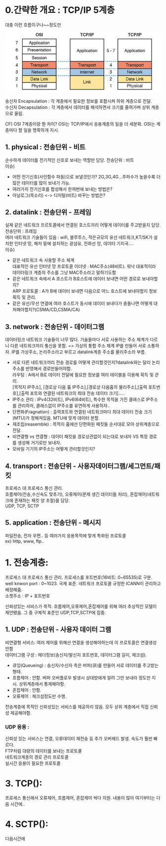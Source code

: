 # 0.간략한 개요 : TCP/IP 5계층
대충 이런 흐름이구나~~정도만

![](./imgs/TCPIP5.png)

송신자 Encapsulation : 각 계층에서 필요한 정보를 포함시켜 하위 계층으로 전달.<br>
수신자 Decapsulation : 각 계층에서 데이터를 해석하면서 크기를 줄여가며 상위 계층으로 올림.

CF) OSI 7계층이랑 뭔 차이? OSI는 TCP/IP에서 응용계층의 일을 더 세분화. OSI는 계층마다 할 일을 명확하게 지시. 

## 1. physical : 전송단위 - 비트
순수하게 데이터를 전기적인 신호로 보내는 역할만 담당.  전송단위 : 비트<br>
이슈) 
* 어떤 전기신호(사인함수 파동)으로 보낼것인가? 2G,3G,4G...주파수가 높을수록 더 많은 데이터를 많이 보내기 가능.
* 여러가지 전기신호를 합성해서 한꺼번에 보내는 방법은?
* 아날로그(목소리) <-> 디지털(비트) 바꾸는 방법은?
## 2. datalink : 전송단위 - 프레임
실제 같은 네트워크 프르토콜에서 연결된 호스트끼리 어떻게 데이터를 주고받을지 담당. 전송단위 : 프레임<br>
여러 네트워크 기술들이 있음 : wifi, 블루투스, 작은규모의 유선 네트워크,KT/SK가 설치한 인터넷 망, 해저 밑에 설치하는 광섬유, 전화선 망, 데이터 기지국....<br>
이슈) 
* 같은 네트워크 속 사용할 주소 체계 <br>
대표적인 유선 인터넷 망 프로토콜 이더넷  : MAC주소(48비트). 워낙 대표적이라 데이터링크 계층의 주소를 그냥 MAC주소라고 말하기도함 
* 같은 네트워크 속에서 A 호스트가 B호스트에 데이터 보내면 어떤 경로로 보내야할지?<br>
ARP 프로토콜 : A가 B에 데이터 보내면 다음으로 어느 호스트에 보내야할지 정보 획득 및 관리.
* 같은 유선/무선 연결에 여러 호스트가 동시에 데이터 보내다가 충돌나면 어떻게 대처해야할지?(CSMA/CD,CSMA/CA)
## 3. network : 전송단위 - 데이터그램
데이터링크 네트워크 기술들이 너무 많다. 기술들마다 서로 사용하는 주소 체계가 다르니 다른 네트워크끼리 통신을 못함. => 가상의 통합 주소 체계 IP를 만들어 서로 소통하자.
IP를 가상주소, 논리주소라고 부르고 datalink계층 주소를 물리주소라 부름.
* 서로 다른 네트워크끼리 전송 경로를 어떻게 관리할것인지?datalink와는 달리 논리주소를 반영해서 경로만들어야함. <br>
라우팅 : A에서 B로 데이터 전달에 필요한 정보를 여러 테이블을 이용해 획득 및 관리.<br>
[목적지 IP주소], [경로상 다음 홉 IP주소],[경로상 다음홉의 물리주소],[출력 포트번호],[출력 포트와 연결된 네트워크의 최대 전송 데이터 크기].....
* IP주소 관리 : IPv4(32비트), IPv6(64비트), 특수한 목적을 가진 클래스로 IP주소를 관리하자, 클래스없이 IP주소를 유연하게 사용하자..
* 단편화(Fragnation) : 출력포트와 연결된 네트워크마다 최대 데이터 전송 크기(MTU)가 정해져있음. MTU에 맞게 데이터 분할.
* 재조립(reasemble) : 목적지 홉에선 단편화된 패킷들 순서대로 모아 상위계층으로 전달.
* 비연결형 vs 연결형 : 데이터 패킷을 경로상관없이 되는대로 보내자 VS 특정 경로를 생성해 거기로만 보내자.
* 모바일 기기의 IP주소는 어떻게 관리할것인지?

## 4. transport : 전송단위 - 사용자데이터그램/세그먼트/패킷
프로세스 대 프로세스 통신 관리. <br> 
흐름제어(전송,수신속도 맞추기), 오류제어(문제 생긴 데이터들 처리), 혼잡제어(네트워크에 존재하는 패킷 양 조절)를 담당. <br>
UDP, TCP, SCTP
## 5. application : 전송단위 - 메시지
파일전송, 전자 우편.. 등 여러가지 응용목적에 맞게 특화된 프로토콜 <br>
ex) http, www, ftp..


# 1. 전송계층: 
프로세스 대 프로세스 통신 관리. 프로세스를 포트번호(16비트: 0~65535)로 구분.<br>
well knwon port : 0~1023. 국제 표준. 네트워크 프로토콜 규정한 ICANN이 관리하고 배정해줌.<br>
소켓주소 : IP + 포트번호

신뢰성있는 서비스가 목적. 흐름제어,오류제어,혼잡제어를 위해 여러 추상적인 모델이 제안됐음. 그 중 구체적 표준인 UDP,TCP,SCTP에 집중.


## 1. UDP : 전송단위 - 사용자 데이터 그램
비연결형 서비스: 여러 제어를 위해선 연결을 생성해야하는데 이 프로토콜은 연결생성 안함<br>
데이터그램 구성 : 헤더정보(송신지/발신지 포트번호, 데이터그램 길이, 체크섬).

* 큐잉(Queueing) : 송신자/수신자 측은 버퍼(큐)를 만들어 서로 데이터를 주고받는 형태.
* 흐름제어 : 안함. 버퍼 오버플로우 발생시 상대방에게 알려 그만 보내라 정도만 지시. 상위계층에서 통제해야함.
* 혼잡제어 : 안함. 
* 오류제어 : 체크섬정도만 수행.

전송계층에 목적인 신뢰성있는 서비스를 제공하지 않음. 모두 상위 계층에서 직접 신뢰성 제공해야함.

### UDP 응용 : 
신뢰성 있는 서비스는 연결, 오류데이터 재전송 등 추가 오버헤드 발생. 속도가 훨씬 빠르다.<BR>
FTP처럼 대량의 데이터를 보내는 프로토콜<BR>
네트워크계층의 경로 관리 프로토콜<BR>
실시간 응용이 필요한 프로토콜
# 3. TCP():
프로세스 통신에서 오류제어, 흐름제어, 혼잡제어 싹다 지원. 내용이 많아 여기부터는 다음 시간에..


# 4. SCTP():
다음시간에
